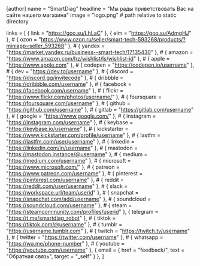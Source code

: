 [author]
  name = "SmartDiag"
  headline = "Мы рады приветствовать Вас на сайте нашего магазина"
  image = "logo.png"  # path relative to static directory

  links = [
     { link = "https://goo.su/LhLaC" },
     { elm = "https://goo.su/AdmgHJ" },
    # { ozon = "https://www.ozon.ru/seller/smart-tech-593268/products/?miniapp=seller_593268" },
    # { yandex = "https://market.yandex.ru/business--smart-tech/17135430" },
    # { amazon = "https://www.amazon.com/hz/wishlist/ls/wishlist-id" },
    # { apple = "https://www.apple.com" },
    # { codepen = "https://codepen.io/username" },
    # { dev = "https://dev.to/username" },
    # { discord = "https://discord.gg/invitecode" },
    # { dribbble = "https://dribbble.com/username" },
    # { facebook = "https://facebook.com/username" },
    # { flickr = "https://www.flickr.com/photos/username/" },
    # { foursquare = "https://foursquare.com/username" },
    # { github = "https://github.com/username" },
    # { gitlab = "https://gitlab.com/username" },
    # { google = "https://www.google.com/" },
    # { instagram = "https://instagram.com/username" },
    # { keybase = "https://keybase.io/username" },
    # { kickstarter = "https://www.kickstarter.com/profile/username" },
    # { lastfm = "https://lastfm.com/user/username" },
    # { linkedin = "https://linkedin.com/in/username" },
    # { mastodon = "https://mastodon.instance/@username" },
    # { medium = "https://medium.com/username" },
    # { microsoft = "https://www.microsoft.com/" },
    # { patreon = "https://www.patreon.com/username" },
    # { pinterest = "https://pinterest.com/username" },
    # { reddit = "https://reddit.com/user/username" },
    # { slack = "https://workspace.url/team/userid" },
    # { snapchat = "https://snapchat.com/add/username" },
    # { soundcloud = "https://soundcloud.com/username" },
    # { steam = "https://steamcommunity.com/profiles/userid" },
    { telegram = "https://t.me/smartdiag_robot" },
    # { tiktok = "https://tiktok.com/@username" },
    # { tumblr = "https://username.tumblr.com" },
    # { twitch = "https://twitch.tv/username" },
    # { twitter = "https://twitter.com/username" },
    # { whatsapp = "https://wa.me/phone-number" },
    # { youtube = "https://youtube.com/username" },
   { email = { href = "feedback/", text = "Обратная связь", target = "_self" } },
  ]
